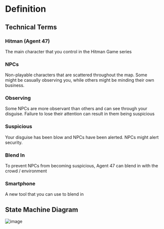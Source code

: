 # Definition

## Technical Terms
### Hitman (Agent 47)
The main character that you control in the Hitman Game series

### NPCs
Non-playable characters that are scattered throughout the map. 
Some might be casually observing you, while others might be minding their
own business.

### Observing
Some NPCs are more observant than others and can see through your disguise.
Failure to lose their attention can result in them being suspicious

### Suspicious
Your disguise has been blow and NPCs have been alerted. NPCs might alert security.

### Blend In
To prevent NPCs from becoming suspicious, 
Agent 47 can blend in with the crowd / environment

### Smartphone
A new tool that you can use to blend in

## State Machine Diagram
![image](https://user-images.githubusercontent.com/71926348/231467983-527a7e51-b3b3-478d-9bf1-aa833b20781c.png)

